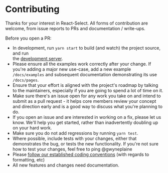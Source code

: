 # Contributing

Thanks for your interest in React-Select. All forms of contribution are 
welcome, from issue reports to PRs and documentation / write-ups.  
    
Before you open a PR:     
 
- In development, run `yarn start` to build (and watch) the project source, and run  
  the [development server](http://localhost:8000).
- Please ensure all the examples work correctly after your change. If you're
  adding a major new use-case, add a new example `/docs/examples` and subsequent documentation demonstrating its use `/docs/pages`.
- Ensure that your effort is aligned with the project's roadmap by talking to
  the maintainers, especially if you are going to spend a lot of time on it.
- Make sure there's an issue open for any work you take on and intend to submit
  as a pull request - it helps core members review your concept and direction
  early and is a good way to discuss what you're planning to do.
- If you open an issue and are interested in working on a fix, please let us
  know. We'll help you get started, rather than inadvertently doubling up on your hard work.
- Make sure you do not add regressions by running `yarn test`.
- Where possible, include tests with your changes, either that demonstrates the
  bug, or tests the new functionality. If you're not sure how to test your
  changes, feel free to ping @gwyneplaine
- Please [follow our established coding conventions](https://github.com/keystonejs/keystone/wiki/Coding-Standards)
  (with regards to formatting, etc)
- All new features and changes need documentation.
